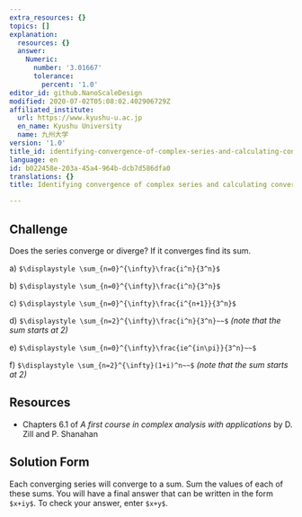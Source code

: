```yaml
---
extra_resources: {}
topics: []
explanation:
  resources: {}
  answer:
    Numeric:
      number: '3.01667'
      tolerance:
        percent: '1.0'
editor_id: github.NanoScaleDesign
modified: 2020-07-02T05:08:02.402906729Z
affiliated_institute:
  url: https://www.kyushu-u.ac.jp
  en_name: Kyushu University
  name: 九州大学
version: '1.0'
title_id: identifying-convergence-of-complex-series-and-calculating-convergence-sums
language: en
id: b022458e-203a-45a4-964b-dcb7d586dfa0
translations: {}
title: Identifying convergence of complex series and calculating convergence sums

---
```


## Challenge
Does the series converge or diverge? If it converges find its sum.

a) `$\displaystyle \sum_{n=0}^{\infty}\frac{i^n}{3^n}$`

b) `$\displaystyle \sum_{n=0}^{\infty}\frac{i^n}{3^n}$`

c) `$\displaystyle \sum_{n=0}^{\infty}\frac{i^{n+1}}{3^n}$`

d) `$\displaystyle \sum_{n=2}^{\infty}\frac{i^n}{3^n}~~$` *(note that the sum starts at 2)*

e) `$\displaystyle \sum_{n=0}^{\infty}\frac{ie^{in\pi}}{3^n}~~$`

f) `$\displaystyle \sum_{n=2}^{\infty}(1+i)^n~~$` *(note that the sum starts at 2)*

## Resources
- Chapters 6.1 of *A first course in complex analysis with applications* by D. Zill and P. Shanahan


## Solution Form
Each converging series will converge to a sum.
Sum the values of each of these sums.
You will have a final answer that can be written in the form `$x+iy$`.
To check your answer, enter `$x+y$`.